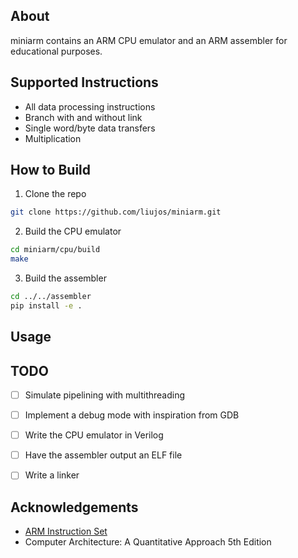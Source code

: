 ## About

miniarm contains an ARM CPU emulator and an ARM assembler for educational purposes.

## Supported Instructions
- All data processing instructions
- Branch with and without link
- Single word/byte data transfers
- Multiplication 

## How to Build

1. Clone the repo
```sh
git clone https://github.com/liujos/miniarm.git
```
2. Build the CPU emulator
```sh
cd miniarm/cpu/build
make
```

3. Build the assembler
```sh
cd ../../assembler
pip install -e .
```

## Usage



## TODO

- [ ] Simulate pipelining with multithreading
- [ ] Implement a debug mode with inspiration from GDB
- [ ] Write the CPU emulator in Verilog
- [ ] Have the assembler output an ELF file
- [ ] Write a linker 
   

## Acknowledgements

- [ARM Instruction Set](https://iitd-plos.github.io/col718/ref/arm-instructionset.pdf)
- Computer Architecture: A Quantitative Approach 5th Edition

